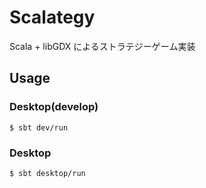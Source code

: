 Scalategy
====

Scala + libGDX によるストラテジーゲーム実装

## Usage

### Desktop(develop)

`$ sbt dev/run`

### Desktop

`$ sbt desktop/run`
